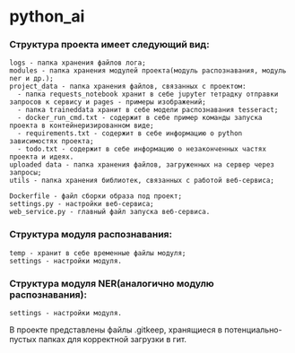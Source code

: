 # python_ai

### Структура проекта имеет следующий вид:
    logs - папка хранения файлов лога;
    modules - папка хранения модулей проекта(модуль распознавания, модуль ner и др.);
    project_data - папка хранения файлов, связанных с проектом:
      - папка requests_notebook хранит в себе jupyter тетрадку отправки запросов к сервису и pages - примеры изображений;
      - папка traineddata хранит в себе модели распознавания tesseract;
      - docker_run_cmd.txt - содержит в себе пример команды запуска проекта в контейнеризированном виде;
      - requirements.txt - содержит в себе информацию о python зависимостях проекта;
      - todo.txt - содержит в себе информацию о незаконченных частях проекта и идеях.
    uploaded data - папка хранения файлов, загруженных на сервер через запросы;
    utils - папка хранения библиотек, связанных с работой веб-сервиса;

    Dockerfile - файл сборки образа под проект;
    settings.py - настройки веб-сервиса;
    web_service.py - главный файл запуска веб-сервиса.

### Структура модуля распознавания:
    temp - хранит в себе временные файлы модуля;
    settings - настройки модуля.
  
### Структура модуля NER(аналогично модулю распознавания):
    settings - настройки модуля.

В проекте представлены файлы .gitkeep, хранящиеся в потенциально-пустых папках для корректной загрузки в гит.
